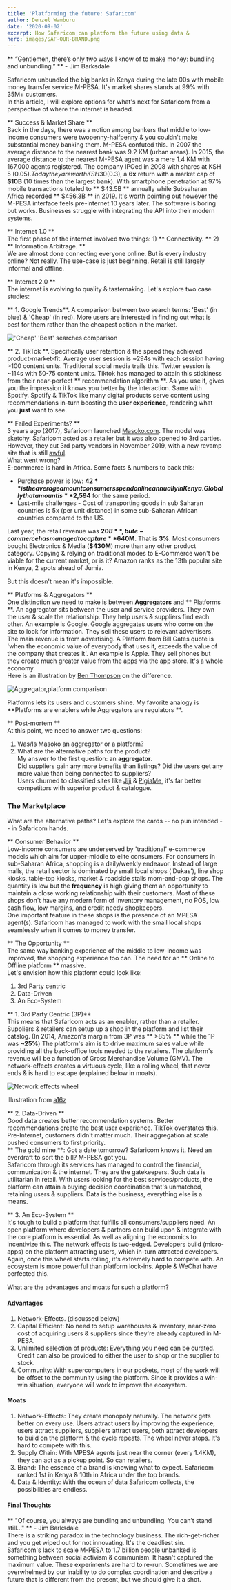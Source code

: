 ```yaml
---
title: 'Platforming the future: Safaricom'
author: Denzel Wamburu
date: '2020-09-02'
excerpt: How Safaricom can platform the future using data &
hero: images/SAF-OUR-BRAND.png
---
```


** “Gentlemen, there’s only two ways I know of to make money: bundling and unbundling.” ** - Jim Barksdale

Safaricom unbundled the big banks in Kenya during the late 00s with mobile money transfer service M-PESA. It's market shares stands at 99% with 35M+ customers.<br/>In this article, I will explore options for what's next for Safaricom from a perspective of where the internet is headed.

** Success & Market Share ** <br/>
Back in the days, there was a notion among bankers that middle to low-income consumers were twopenny-halfpenny & you couldn't make substantial money banking them. M-PESA confuted this. 
In 2007 the average distance to the nearest bank was 9.2 KM (urban areas). In 2015, the average distance to the nearest M-PESA agent was a mere 1.4 KM with 167,000 agents registered.
The company IPOed in 2008 with shares at KSH 5 ($0.05). Today they are worth KSH 30 ($0.3), a **6x** return with a market cap of **$10B** (10 times than the largest bank).
With smartphone penetration at 97% mobile transactions totaled to ** $43.5B ** annually while  Subsaharan Africa recorded ** $456.3B ** in 2019.
It's worth pointing out however the M-PESA interface feels pre-internet 10 years later. The software is boring but works. Businesses struggle with integrating the API into their modern systems.

** Internet 1.0 ** <br/>
The first phase of the internet involved two things: 1) ** Connectivity. ** 2) ** Information Arbitrage. ** <br/> We are almost done connecting everyone online. But is every industry online? Not really. The use-case is just beginning.
Retail is still largely informal and offline. 

** Internet 2.0 ** <br/>
The internet is evolving to quality & tastemaking.
Let's explore two case studies:

** 1. Google Trends**. A comparison between two search terms: 'Best' (in blue) & 'Cheap' (in red). More users are interested in finding out what is best for them rather than the cheapest option in the market.
<div className="Image__Small">
  <img src="./images/google_trends.png" alt="'Cheap' 'Best' searches comparison" />
</div>

** 2. TikTok **. Specifically user retention & the speed they achieved product-market-fit. Average user session is ~294s with each session having >100 content units. Traditional social media trails this. Twitter session is ~114s with 50-75 content units. 
Tiktok has managed to attain this stickiness from their near-perfect ** recommendation algorithm **. As you use it, gives you the impression it knows you better by the interaction. Same with Spotify. Spotify & TikTok like many digital products serve content using recommendations in-turn boosting the **user experience**, rendering what you **just** want to see.

** Failed Experiments? ** <br/>
3 years ago (2017), Safaricom launched [Masoko.com](https://www.masoko.com/). The model was sketchy. Safaricom acted as a retailer but it was also opened to 3rd parties. However, they cut 3rd party vendors in November 2019, with a new revamp site that is still [awful](https://developers.google.com/speed/pagespeed/insights/?url=https%3A%2F%2Fwww.masoko.com%2F).<br/> What went wrong? <br/> E-commerce is hard in Africa. Some facts & numbers to back this:
- Purchase power is low: **$42** is the average amount consumers spend online annually in Kenya. Globally that amount is **$2,594** for the same period.
- Last-mile challenges - Cost of transporting goods in sub Saharan countries is 5x (per unit distance) in some sub-Saharan African countries compared to the US.

Last year, the retail revenue was **$20B**, but e-commerce has managed to capture **$640M**. That is **3%**. Most consumers bought Electronics & Media (**$430M**) more than any other product category.
Copying & relying on traditional modes to E-Commerce won't be  viable for the current market, or is it? Amazon ranks as the 13th popular site in Kenya, 2 spots ahead of Jumia.

But this doesn't mean it's impossible. 

** Platforms & Aggregators ** <br/>
One distinction we need to make is between **Aggregators** and ** Platforms **. An aggregator sits between the user and service providers. They own the user & scale the relationship. They help users & suppliers find each other. An example is Google. Google aggregates users who come on the site to look for information. They sell these users to relevant advertisers. The main revenue is from advertising.
A Platform from Bill Gates quote is 'when the economic value of everybody that uses it, exceeds the value of the company that creates it'. 
An example is Apple. They sell phones but they create much greater value from the apps via the app store. It's a whole economy.<br/> Here is an illustration by <a href="https://stratechery.com/">Ben Thompson</a> on the difference.
<div className="Image__Small">
  <img src="./images/platform-vs-aggregator.jpg" alt="Aggregator,platform comparison" />
</div>

Platforms lets its users and customers shine. My favorite analogy is **Platforms are enablers while Aggregators are regulators **.<br/>

** Post-mortem **<br/>
At this point, we need to answer two questions: <br/>
1. Was/Is Masoko an aggregator or a platform? <br/>
2. What are the alternative paths for the product? <br/>
My answer to the first question: an **aggregator**.<br/> Did suppliers gain any more benefits than listings? Did the users get any more value than being connected to suppliers? <br/> Users churned to classified sites like [Jiji](https://jiji.co.ke/) & [PigiaMe](https://www.pigiame.co.ke/), it's far better competitors with superior product & catalogue. 

### The Marketplace <br/>
What are the alternative paths? 
Let's explore the cards -- no pun intended -- in Safaricom hands. 

** Consumer Behavior ** <br/>
Low-income consumers are underserved by 'traditional' e-commerce models which aim for upper-middle to elite consumers. For consumers in sub-Saharan Africa, shopping is a daily/weekly endeavor. Instead of large malls, the retail sector is dominated by small local shops (‘Dukas’), line shop kiosks, table-top kiosks, market & roadside stalls mom-and-pop shops. The quantity is low but the **frequency** is high giving them an opportunity to maintain a close working relationship with their customers. Most of these shops don't have any modern form of inventory management, no POS, low cash flow, low margins, and credit needy shopkeepers. <br/>
One important feature in these shops is the presence of an MPESA agent(s). Safaricom has managed to work with the small local shops seamlessly when it comes to money transfer. <br/>

** The Opportunity ** <br/>
The same way banking experience of the middle to low-income was improved, the shopping experience too can. The need for an ** Online to Offline platform ** massive. <br/>
Let's envision how this platform could look like:
 1. 3rd Party centric
 2. Data-Driven
 3. An Eco-System

** 1. 3rd Party Centric (3P)** <br/>
This means that Safaricom acts as an enabler, rather than a retailer. Suppliers & retailers can setup up a shop in the platform and list their catalog. 
(In 2014, Amazon's margin from 3P was ** >85% ** while the 1P was **~25%**) The platform's aim is to drive maximum sales value while providing all the back-office tools needed to the retailers. 
The platform's revenue will be a function of Gross Merchandise Volume (GMV).
The network-effects creates a virtuous cycle, like a rolling wheel, that never ends & is hard to escape (explained below in moats).

<div className="Image__Small">
  <img src="./images/effects_wheel.png" alt="Network effects wheel" />
</div>

Illustration from <a href="https://a16z.com/">a16z</a>


** 2. Data-Driven ** <br/>
Good data creates better recommendation systems. Better recommendations create the best user experience. TikTok overstates this. Pre-Internet, customers didn't matter much. Their aggregation at scale pushed consumers to first priority. <br/>
** The gold mine **:  Got a date tomorrow? Safaricom knows it. Need an overdraft to sort the bill? M-PESA got you.  <br/>
Safaricom through its services has managed to control the financial, communication & the internet. They are the gatekeepers. Such data is utilitarian in retail. With users looking for the best services/products, the platform can attain a buying decision coordination that's unmatched, retaining users & suppliers. Data is the business, everything else is a means.

** 3. An Eco-System ** <br/>
It's tough to build a platform that fulfills all consumers/suppliers need. An open platform where developers & partners can build upon & integrate with the core platform is essential. As well as aligning the economics to incentivize this. The network effects is two-edged. Developers build (micro-apps) on the platform attracting users, which in-turn attracted developers. Again, once this wheel starts rolling, it's extremely hard to compete with. An ecosystem is more powerful than platform lock-ins. Apple & WeChat have perfected this.


What are the advantages and moats for such a platform?
#### Advantages
1. Network-Effects. (discussed below)
2. Capital Efficient: No need to setup warehouses & inventory, near-zero cost of acquiring users & suppliers since they're already captured in M-PESA.
3. Unlimited selection of products: Everything you need can be curated. Credit can also be provided to either the user to shop or the supplier to stock. 
4. Community: With supercomputers in our pockets, most of the work will be offset to the community using the platform. Since it provides a win-win situation, everyone will work to improve the ecosystem.

#### Moats
1. Network-Effects: They create monopoly naturally. The network gets better on every use. Users attract users by improving the experience, users attract suppliers, suppliers attract users, both attract developers to build on the platform & the cycle repeats. The wheel never stops. It's hard to compete with this.
2. Supply Chain: With MPESA agents just near the corner (every 1.4KM), they can act as a pickup point. So can retailers.
3. Brand: The essence of a brand is knowing what to expect. Safaricom ranked 1st in Kenya & 10th in Africa under the top brands. 
4. Data & Identity: With the ocean of data Safaricom collects, the possibilities are endless.

#### Final Thoughts
 ** "Of course, you always are bundling and unbundling. You can’t stand still..." ** - Jim Barksdale <br/>
There is a striking paradox in the technology business. The rich-get-richer and you get wiped out for not innovating. It's the deadliest sin. 
<br/>
Safaricom's lack to scale M-PESA to 1.7 billion people unbanked is something between social activism & communism. It hasn't captured the maximum value. These experiments are hard to re-run. 
Sometimes we are overwhelmed by our inability to do complex coordination and describe a future that is different from the present, but we should give it a shot.
